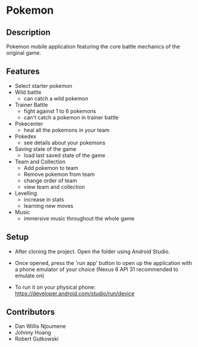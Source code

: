 # Pokemon

## Description

Pokemon mobile application featuring the core battle mechanics of the original game.

## Features

- Select starter pokemon
- Wild battle
    - can catch a wild pokemon 
- Trainer Battle
    - fight against 1 to 6 pokemons
    - can't catch a pokemon in trainer battle
- Pokecenter
    - heal all the pokemons in your team
- Pokedex 
    - see details about your pokemons
- Saving state of the game
    - load last saved state of the game
- Team and Collection
    - Add pokemon to team
    - Remove pokemon from team
    - change order of team
    - view team and collection
- Levelling
    - increase in stats
    - learning new moves
- Music
    - immersive music throughout the whole game
  
## Setup
- After cloning the project. Open the folder using Android Studio.
- Once opened, press the 'run app' button to open up the application with a phone emulator of your choice 
(Nexus 6 API 31 recommended to emulate on)

- To run it on your physical phone: https://developer.android.com/studio/run/device


## Contributors

- Dan Willis Njoumene
- Johnny Hoang
- Robert Gutkowski
